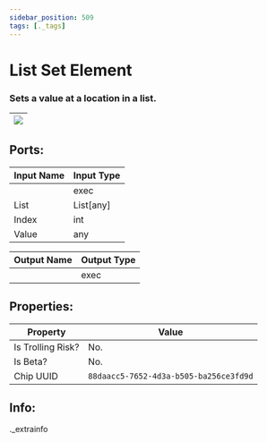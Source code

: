 ```yaml
---
sidebar_position: 509
tags: [._tags]
---
```


# List Set Element


### Sets a value at a location in a list.

| ![](https://images-ext-2.discordapp.net/external/MPmIaQzlEPmgGWlgi-WxBBXt0Bjv_zWPkg1y1f_sy3s/https/www.recroomcircuits.com/image/circuit/absolute-value?width=206&height=108) |
|-----|

## Ports:

| Input Name | Input Type |
|-----------|-----------|
|  | exec |
| List | List[any] |
| Index | int |
| Value | any |

| Output Name | Output Type |
|-----------|-----------|
|  | exec |

## Properties:

| Property  | Value |
|-------------------|-----------|
| Is Trolling Risk? | No. |
| Is Beta? | No. |
| Chip UUID | `88daacc5-7652-4d3a-b505-ba256ce3fd9d` |

## Info:
._extrainfo